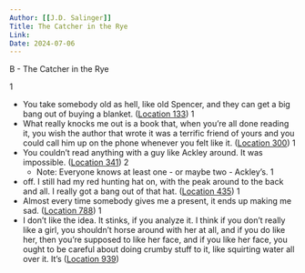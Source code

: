 ```yaml
---
Author: [[J.D. Salinger]]
Title: The Catcher in the Rye
Link: 
Date: 2024-07-06
---
```

B - The Catcher in the Rye

1
- You take somebody old as hell, like old Spencer, and they can get a big bang out of buying a blanket. ([Location 133](https://readwise.io/to_kindle?action=open&asin=B07V8HFMTR&location=133))
1
- What really knocks me out is a book that, when you’re all done reading it, you wish the author that wrote it was a terrific friend of yours and you could call him up on the phone whenever you felt like it. ([Location 300](https://readwise.io/to_kindle?action=open&asin=B07V8HFMTR&location=300))
1
- You couldn’t read anything with a guy like Ackley around. It was impossible. ([Location 341](https://readwise.io/to_kindle?action=open&asin=B07V8HFMTR&location=341))
2
    - Note: Everyone knows at least one - or maybe two - Ackley’s.
1
- off. I still had my red hunting hat on, with the peak around to the back and all. I really got a bang out of that hat. ([Location 435](https://readwise.io/to_kindle?action=open&asin=B07V8HFMTR&location=435))
1
- Almost every time somebody gives me a present, it ends up making me sad. ([Location 788](https://readwise.io/to_kindle?action=open&asin=B07V8HFMTR&location=788))
1
- I don’t like the idea. It stinks, if you analyze it. I think if you don’t really like a girl, you shouldn’t horse around with her at all, and if you do like her, then you’re supposed to like her face, and if you like her face, you ought to be careful about doing crumby stuff to it, like squirting water all over it. It’s ([Location 939](https://readwise.io/to_kindle?action=open&asin=B07V8HFMTR&location=939))
